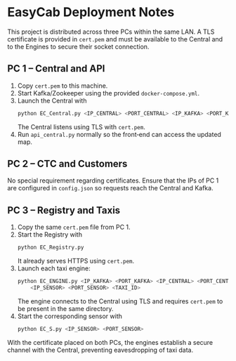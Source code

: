 # EasyCab Deployment Notes

This project is distributed across three PCs within the same LAN. A TLS
certificate is provided in `cert.pem` and must be available to the Central
and to the Engines to secure their socket connection.

## PC 1 – Central and API
1. Copy `cert.pem` to this machine.
2. Start Kafka/Zookeeper using the provided `docker-compose.yml`.
3. Launch the Central with
   ```bash
   python EC_Central.py <IP_CENTRAL> <PORT_CENTRAL> <IP_KAFKA> <PORT_KAFKA>
   ```
   The Central listens using TLS with `cert.pem`.
4. Run `api_central.py` normally so the front‑end can access the updated map.

## PC 2 – CTC and Customers
No special requirement regarding certificates. Ensure that the IPs of PC 1
are configured in `config.json` so requests reach the Central and Kafka.

## PC 3 – Registry and Taxis
1. Copy the same `cert.pem` file from PC 1.
2. Start the Registry with
   ```bash
   python EC_Registry.py
   ```
   It already serves HTTPS using `cert.pem`.
3. Launch each taxi engine:
   ```bash
   python EC_ENGINE.py <IP_KAFKA> <PORT_KAFKA> <IP_CENTRAL> <PORT_CENTRAL> \
       <IP_SENSOR> <PORT_SENSOR> <TAXI_ID>
   ```
   The engine connects to the Central using TLS and requires `cert.pem` to be
   present in the same directory.
4. Start the corresponding sensor with
   ```bash
   python EC_S.py <IP_SENSOR> <PORT_SENSOR>
   ```

With the certificate placed on both PCs, the engines establish a secure
channel with the Central, preventing eavesdropping of taxi data.